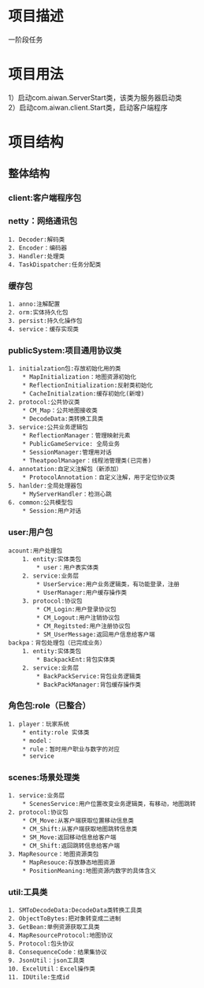 # 项目描述
一阶段任务
# 项目用法
1）启动com.aiwan.ServerStart类，该类为服务器启动类  
2）启动com.aiwan.client.Start类，启动客户端程序  
# 项目结构
## 整体结构

### client:客户端程序包  

### netty：网络通讯包  
	1. Decoder:解码类  
	2. Encoder：编码器  
	3. Handler:处理类  
	4. TaskDispatcher:任务分配类  
### 缓存包
	1. anno:注解配置
	2. orm:实体持久化包
	3. persist:持久化操作包
	4. service：缓存实现类
### publicSystem:项目通用协议类  
	1. initialzation包:存放初始化用的类
		* MapInitialization：地图资源初始化
		* ReflectionInitialization:反射类初始化
		* CacheInitialzation:缓存初始化(新增)
	2. protocol:公共协议类
		* CM_Map：公共地图接收类
		* DecodeData:类转换工具类
	3. service:公共业务逻辑包
		* ReflectionManager：管理映射元素
		* PublicGameService: 全局业务
		* SessionManager:管理用对话
		* TheatpoolManager：线程池管理类(已完善)
	4. annotation:自定义注解包（新添加）
		* ProtocolAnnotation：自定义注解，用于定位协议类
	5. hanlder:全局处理器包
		* MyServerHandler：检测心跳
	6. common:公共模型包
		* Session:用户对话
### user:用户包  
	acount:用户处理包
		1. entity:实体类包  
			* user：用户表实体类   
		2. service:业务层  
			* UserService:用户业务逻辑类，有功能登录，注册  
			* UserManager:用户缓存操作类
		3. protocol:协议包  
			* CM_Login:用户登录协议包
			* CM_Logout:用户注销协议包
			* CM_Regitsted:用户注册协议包
			* SM_UserMessage:返回用户信息给客户端  
	backpa：背包处理包（已完成业务）
		1. entity:实体类包  
			* BackpackEnt:背包实体类
		2. service:业务层  
			* BackPackService:背包业务逻辑类 
			* BackPackManager:背包缓存操作类
### 角色包:role（已整合）
	1. player：玩家系统
		* entity:role 实体类
		* model：
		* rule：暂时用户职业与数字的对应
		* service

### scenes:场景处理类  
	1. service:业务层  
		* ScenesService:用户位置改变业务逻辑类，有移动，地图跳转  
	2. protocol:协议包  
		* CM_Move:从客户端获取位置移动信息类  
		* CM_Shift:从客户端获取地图跳转信息类  
		* SM_Move:返回移动信息给客户端  
		* CM_Shift:返回跳转信息给客户端  
	3. MapResource：地图资源类包
		* MapResouce:存放静态地图资源
		* PositionMeaning:地图资源内数字的具体含义
### util:工具类  
	1. SMToDecodeData:DecodeData类转换工具类  
	2. ObjectToBytes:把对象转变成二进制  
	3. GetBean:单例资源获取工具类  
	4. MapResourceProtocol:地图协议  
	5. Protocol:包头协议   
	8. ConsequenceCode：结果集协议
	9. JsonUtil：json工具类
	10. ExcelUtil：Excel操作类
	11. IDUtile:生成id